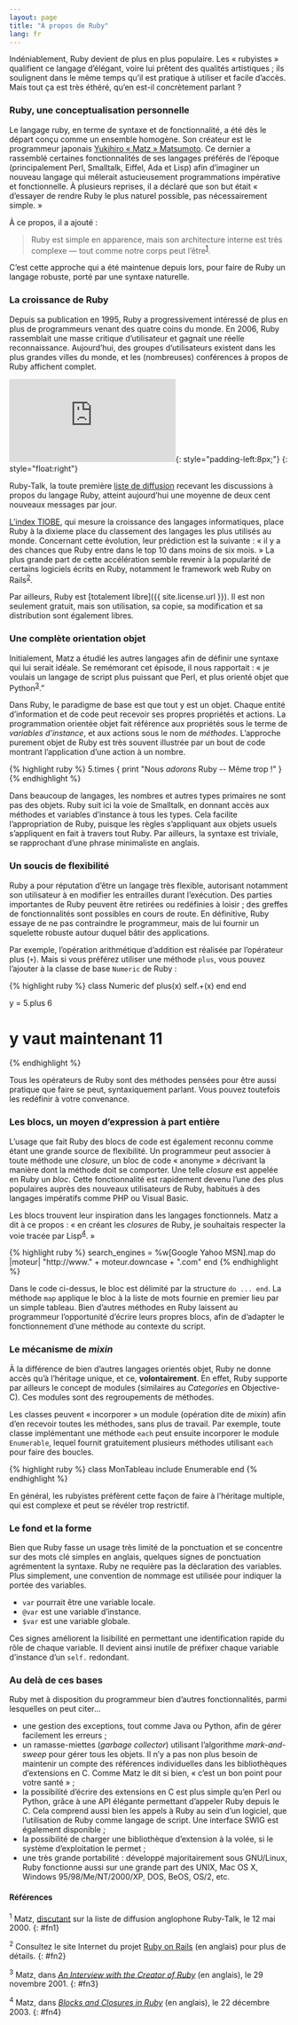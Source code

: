 ```yaml
---
layout: page
title: "À propos de Ruby"
lang: fr
---
```


Indéniablement, Ruby devient de plus en plus populaire. Les « rubyistes
» qualifient ce langage d’élégant, voire lui prêtent des qualités
artistiques ; ils soulignent dans le même temps qu’il est pratique à
utiliser et facile d’accès. Mais tout ça est très éthéré, qu’en est-il
concrètement parlant ?

### Ruby, une conceptualisation personnelle

Le langage ruby, en terme de syntaxe et de fonctionnalité, a été dès le
départ conçu comme un ensemble homogène. Son créateur est le programmeur
japonais [Yukihiro « Matz » Matsumoto][1]. Ce dernier a rassemblé
certaines fonctionnalités de ses langages préférés de l’époque
(principalement Perl, Smalltalk, Eiffel, Ada et Lisp) afin d’imaginer un
nouveau langage qui mêlerait astucieusement programmations impérative et
fonctionnelle. À plusieurs reprises, il a déclaré que son but était «
d’essayer de rendre Ruby le plus naturel possible, pas nécessairement
simple. »

À ce propos, il a ajouté :

> Ruby est simple en apparence, mais son architecture interne est très
> complexe — tout comme notre corps peut l’être<sup>[1](#fn1)</sup>.

C’est cette approche qui a été maintenue depuis lors, pour faire de Ruby
un langage robuste, porté par une syntaxe naturelle.

### La croissance de Ruby

Depuis sa publication en 1995, Ruby a progressivement intéressé de plus
en plus de programmeurs venant des quatre coins du monde. En 2006, Ruby
rassemblait une masse critique d’utilisateur et gagnait une réelle
reconnaissance. Aujourd’hui, des groupes d’utilisateurs existent dans
les plus grandes villes du monde, et les (nombreuses) conférences à
propos de Ruby affichent complet.

![Graph courtesy of
Gmane.](http://gmane.org/plot-rate.php?group=gmane.comp.lang.ruby.general&amp;width=320&amp;height=160&amp;title=Ruby-Talk+Activity
"Graph courtesy of Gmane."){: style="padding-left:8px;"}
{: style="float:right"}

Ruby-Talk, la toute première [liste de
diffusion](/fr/community/mailing-lists/) recevant les discussions à
propos du langage Ruby, atteint aujourd’hui une moyenne de deux cent
nouveaux messages par jour.

[L’index TIOBE][6], qui mesure la croissance des langages informatiques,
place Ruby à la dixieme place du classement des langages les plus
utilisés au monde. Concernant cette évolution, leur prédiction est la
suivante : « il y a des chances que Ruby entre dans le top 10 dans moins
de six mois. » La plus grande part de cette accélération semble revenir
à la popularité de certains logiciels écrits en Ruby, notamment le
framework web Ruby on Rails<sup>[2](#fn2)</sup>.

Par ailleurs, Ruby est [totalement libre]({{ site.license.url }}). Il est non
seulement gratuit, mais son utilisation, sa copie, sa modification et sa
distribution sont également libres.

### Une complète orientation objet

Initialement, Matz a étudié les autres langages afin de définir une
syntaxe qui lui serait idéale. Se remémorant cet épisode, il nous
rapportait : « je voulais un langage de script plus puissant que Perl,
et plus orienté objet que Python<sup>[3](#fn3)</sup>.”

Dans Ruby, le paradigme de base est que tout y est un objet. Chaque
entité d’information et de code peut recevoir ses propres propriétés et
actions. La programmation orientée objet fait référence aux propriétés
sous le terme de *variables d’instance*, et aux actions sous le nom de
*méthodes*. L’approche purement objet de Ruby est très souvent illustrée
par un bout de code montrant l’application d’une action à un nombre.

{% highlight ruby %}
5.times { print "Nous *adorons* Ruby -- Même trop !" }
{% endhighlight %}

Dans beaucoup de langages, les nombres et autres types primaires ne sont
pas des objets. Ruby suit ici la voie de Smalltalk, en donnant accès aux
méthodes et variables d’instance à tous les types. Cela facilite
l’appropriation de Ruby, puisque les règles s’appliquant aux objets
usuels s’appliquent en fait à travers tout Ruby. Par ailleurs, la
syntaxe est triviale, se rapprochant d’une phrase minimaliste en
anglais.

### Un soucis de flexibilité

Ruby a pour réputation d’être un langage très flexible, autorisant
notamment son utilisateur à en modifier les entrailles durant
l’exécution. Des parties importantes de Ruby peuvent être retirées ou
redéfinies à loisir ; des greffes de fonctionnalités sont possibles en
cours de route. En définitive, Ruby essaye de ne pas contraindre le
programmeur, mais de lui fournir un squelette robuste autour duquel
bâtir des applications.

Par exemple, l’opération arithmétique d’addition est réalisée par
l’opérateur plus (`+`). Mais si vous préférez utiliser une méthode
`plus`, vous pouvez l’ajouter à la classe de base `Numeric` de Ruby :

{% highlight ruby %}
class Numeric
  def plus(x)
    self.+(x)
  end
end

y = 5.plus 6
# y vaut maintenant 11
{% endhighlight %}

Tous les opérateurs de Ruby sont des méthodes pensées pour être aussi
pratique que faire se peut, syntaxiquement parlant. Vous pouvez
toutefois les redéfinir à votre convenance.

### Les blocs, un moyen d’expression à part entière

L’usage que fait Ruby des blocs de code est également reconnu comme
étant une grande source de flexibilité. Un programmeur peut associer à
toute méthode une *closure*, un bloc de code « anonyme » décrivant la
manière dont la méthode doit se comporter. Une telle *closure* est
appelée en Ruby un *bloc*. Cette fonctionnalité est rapidement devenu
l’une des plus populaires auprès des nouveaux utilisateurs de Ruby,
habitués à des langages impératifs comme PHP ou Visual Basic.

Les blocs trouvent leur inspiration dans les langages fonctionnels. Matz
a dit à ce propos : « en créant les *closures* de Ruby, je souhaitais
respecter la voie tracée par Lisp<sup>[4](#fn4)</sup>. »

{% highlight ruby %}
search_engines =
  %w[Google Yahoo MSN].map do |moteur|
    "http://www." + moteur.downcase + ".com"
  end
{% endhighlight %}

Dans le code ci-dessus, le bloc est délimité par la structure `do ...
end`. La méthode `map` applique le bloc à la liste de mots fournie en
premier lieu par un simple tableau. Bien d’autres méthodes en Ruby
laissent au programmeur l’opportunité d’écrire leurs propres blocs, afin
de d’adapter le fonctionnement d’une méthode au contexte du script.

### Le mécanisme de *mixin* 

À la différence de bien d’autres langages orientés objet, Ruby ne donne
accès qu’à l’héritage unique, et ce, **volontairement**. En effet, Ruby
supporte par ailleurs le concept de modules (similaires au *Categories*
en Objective-C). Ces modules sont des regroupements de méthodes.

Les classes peuvent « incorporer » un module (opération dite de *mixin*)
afin d’en recevoir toutes les méthodes, sans plus de travail. Par
exemple, toute classe implémentant une méthode `each` peut ensuite
incorporer le module `Enumerable`, lequel fournit gratuitement plusieurs
méthodes utilisant `each` pour faire des boucles.

{% highlight ruby %}
class MonTableau
  include Enumerable
end
{% endhighlight %}

En général, les rubyistes préfèrent cette façon de faire à l’héritage
multiple, qui est complexe et peut se révéler trop restrictif.

### Le fond et la forme

Bien que Ruby fasse un usage très limité de la ponctuation et se
concentre sur des mots clé simples en anglais, quelques signes de
ponctuation agrémentent la syntaxe. Ruby ne requière pas la déclaration
des variables. Plus simplement, une convention de nommage est utilisée
pour indiquer la portée des variables.

* `var` pourrait être une variable locale.
* `@var` est une variable d’instance.
* `$var` est une variable globale.

Ces signes améliorent la lisibilité en permettant une identification
rapide du rôle de chaque variable. Il devient ainsi inutile de préfixer
chaque variable d’instance d’un `self.` redondant.

### Au delà de ces bases

Ruby met à disposition du programmeur bien d’autres fonctionnalités,
parmi lesquelles on peut citer…

* une gestion des exceptions, tout comme Java ou Python, afin de gérer
  facilement les erreurs ;
* un ramasse-miettes (*garbage collector*) utilisant l’algorithme
  *mark-and-sweep* pour gérer tous les objets. Il n’y a pas non plus
  besoin de maintenir un compte des références individuelles dans les
  bibliothèques d’extensions en C. Comme Matz le dit si bien, « c’est un
  bon point pour votre santé » ;
* la possibilité d’écrire des extensions en C est plus simple qu’en Perl
  ou Python, grâce à une API élégante permettant d’appeler Ruby depuis
  le C. Cela comprend aussi bien les appels à Ruby au sein d’un
  logiciel, que l’utilisation de Ruby comme langage de script. Une
  interface SWIG est également disponible ;
* la possibilité de charger une bibliothèque d’extension à la volée, si
  le système d’exploitation le permet ;
* une très grande portabilité : développé majoritairement sous
  GNU/Linux, Ruby fonctionne aussi sur une grande part des UNIX, Mac OS
  X, Windows 95/98/Me/NT/2000/XP, DOS, BeOS, OS/2, etc.

#### Références

<sup>1</sup> Matz, [discutant][2] sur la liste de diffusion anglophone
Ruby-Talk, le 12 mai 2000.
{: #fn1}

<sup>2</sup> Consultez le site Internet du projet [Ruby on Rails][3] (en
anglais) pour plus de détails.
{: #fn2}

<sup>3</sup> Matz, dans *[An Interview with the Creator of Ruby][4]* (en
anglais), le 29 novembre 2001.
{: #fn3}

<sup>4</sup> Matz, dans *[Blocks and Closures in Ruby][5]* (en anglais),
le 22 décembre 2003.
{: #fn4}



[1]: http://www.rubyist.net/~matz/
[2]: http://blade.nagaokaut.ac.jp/cgi-bin/scat.rb/ruby/ruby-talk/2773
[3]: http://rubyonrails.org/
[4]: http://www.linuxdevcenter.com/pub/a/linux/2001/11/29/ruby.html
[5]: http://www.artima.com/intv/closures2.html
[6]: http://www.tiobe.com/index.php/content/paperinfo/tpci/index.html
